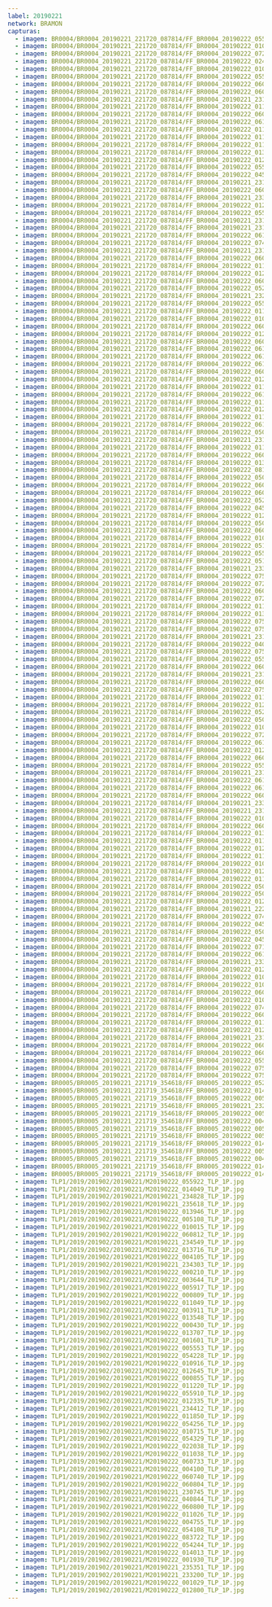 ```yaml
---
label: 20190221
network: BRAMON
capturas:
  - imagem: BR0004/BR0004_20190221_221720_087814/FF_BR0004_20190222_055843_632_0549120.fits_maxpixel.jpg
  - imagem: BR0004/BR0004_20190221_221720_087814/FF_BR0004_20190222_010955_665_0205824.fits_maxpixel.jpg
  - imagem: BR0004/BR0004_20190221_221720_087814/FF_BR0004_20190222_072740_689_0655616.fits_maxpixel.jpg
  - imagem: BR0004/BR0004_20190221_221720_087814/FF_BR0004_20190222_024556_910_0320512.fits_maxpixel.jpg
  - imagem: BR0004/BR0004_20190221_221720_087814/FF_BR0004_20190222_010904_431_0204800.fits_maxpixel.jpg
  - imagem: BR0004/BR0004_20190221_221720_087814/FF_BR0004_20190222_055934_893_0550144.fits_maxpixel.jpg
  - imagem: BR0004/BR0004_20190221_221720_087814/FF_BR0004_20190222_060637_739_0558592.fits_maxpixel.jpg
  - imagem: BR0004/BR0004_20190221_221720_087814/FF_BR0004_20190222_060130_157_0552448.fits_maxpixel.jpg
  - imagem: BR0004/BR0004_20190221_221720_087814/FF_BR0004_20190221_231936_946_0073984.fits_maxpixel.jpg
  - imagem: BR0004/BR0004_20190221_221720_087814/FF_BR0004_20190222_011520_418_0212224.fits_maxpixel.jpg
  - imagem: BR0004/BR0004_20190221_221720_087814/FF_BR0004_20190222_060650_560_0558848.fits_maxpixel.jpg
  - imagem: BR0004/BR0004_20190221_221720_087814/FF_BR0004_20190222_061444_567_0568320.fits_maxpixel.jpg
  - imagem: BR0004/BR0004_20190221_221720_087814/FF_BR0004_20190222_011424_671_0211200.fits_maxpixel.jpg
  - imagem: BR0004/BR0004_20190221_221720_087814/FF_BR0004_20190222_011451_946_0211712.fits_maxpixel.jpg
  - imagem: BR0004/BR0004_20190221_221720_087814/FF_BR0004_20190222_011546_101_0212736.fits_maxpixel.jpg
  - imagem: BR0004/BR0004_20190221_221720_087814/FF_BR0004_20190222_013005_376_0229888.fits_maxpixel.jpg
  - imagem: BR0004/BR0004_20190221_221720_087814/FF_BR0004_20190222_012809_813_0227584.fits_maxpixel.jpg
  - imagem: BR0004/BR0004_20190221_221720_087814/FF_BR0004_20190222_055830_834_0548864.fits_maxpixel.jpg
  - imagem: BR0004/BR0004_20190221_221720_087814/FF_BR0004_20190222_045931_601_0478464.fits_maxpixel.jpg
  - imagem: BR0004/BR0004_20190221_221720_087814/FF_BR0004_20190221_231754_473_0071936.fits_maxpixel.jpg
  - imagem: BR0004/BR0004_20190221_221720_087814/FF_BR0004_20190222_060338_267_0555008.fits_maxpixel.jpg
  - imagem: BR0004/BR0004_20190221_221720_087814/FF_BR0004_20190221_233305_211_0090112.fits_maxpixel.jpg
  - imagem: BR0004/BR0004_20190221_221720_087814/FF_BR0004_20190222_012731_265_0226816.fits_maxpixel.jpg
  - imagem: BR0004/BR0004_20190221_221720_087814/FF_BR0004_20190222_055922_055_0549888.fits_maxpixel.jpg
  - imagem: BR0004/BR0004_20190221_221720_087814/FF_BR0004_20190221_231924_145_0073728.fits_maxpixel.jpg
  - imagem: BR0004/BR0004_20190221_221720_087814/FF_BR0004_20190221_231336_673_0066816.fits_maxpixel.jpg
  - imagem: BR0004/BR0004_20190221_221720_087814/FF_BR0004_20190222_061314_890_0566528.fits_maxpixel.jpg
  - imagem: BR0004/BR0004_20190221_221720_087814/FF_BR0004_20190222_074953_141_0682240.fits_maxpixel.jpg
  - imagem: BR0004/BR0004_20190221_221720_087814/FF_BR0004_20190221_231323_917_0066560.fits_maxpixel.jpg
  - imagem: BR0004/BR0004_20190221_221720_087814/FF_BR0004_20190222_060728_990_0559616.fits_maxpixel.jpg
  - imagem: BR0004/BR0004_20190221_221720_087814/FF_BR0004_20190222_011034_095_0206592.fits_maxpixel.jpg
  - imagem: BR0004/BR0004_20190221_221720_087814/FF_BR0004_20190222_012926_775_0229120.fits_maxpixel.jpg
  - imagem: BR0004/BR0004_20190221_221720_087814/FF_BR0004_20190222_060051_741_0551680.fits_maxpixel.jpg
  - imagem: BR0004/BR0004_20190221_221720_087814/FF_BR0004_20190222_052309_325_0506624.fits_maxpixel.jpg
  - imagem: BR0004/BR0004_20190221_221720_087814/FF_BR0004_20190221_232002_565_0074496.fits_maxpixel.jpg
  - imagem: BR0004/BR0004_20190221_221720_087814/FF_BR0004_20190222_055818_006_0548608.fits_maxpixel.jpg
  - imagem: BR0004/BR0004_20190221_221720_087814/FF_BR0004_20190222_011255_016_0209408.fits_maxpixel.jpg
  - imagem: BR0004/BR0004_20190221_221720_087814/FF_BR0004_20190222_010942_854_0205568.fits_maxpixel.jpg
  - imagem: BR0004/BR0004_20190221_221720_087814/FF_BR0004_20190222_060533_715_0557312.fits_maxpixel.jpg
  - imagem: BR0004/BR0004_20190221_221720_087814/FF_BR0004_20190222_012210_738_0220416.fits_maxpixel.jpg
  - imagem: BR0004/BR0004_20190221_221720_087814/FF_BR0004_20190222_060546_500_0557568.fits_maxpixel.jpg
  - imagem: BR0004/BR0004_20190221_221720_087814/FF_BR0004_20190222_061028_394_0563200.fits_maxpixel.jpg
  - imagem: BR0004/BR0004_20190221_221720_087814/FF_BR0004_20190222_061132_437_0564480.fits_maxpixel.jpg
  - imagem: BR0004/BR0004_20190221_221720_087814/FF_BR0004_20190222_061223_653_0565504.fits_maxpixel.jpg
  - imagem: BR0004/BR0004_20190221_221720_087814/FF_BR0004_20190222_060741_814_0559872.fits_maxpixel.jpg
  - imagem: BR0004/BR0004_20190221_221720_087814/FF_BR0004_20190222_012939_664_0229376.fits_maxpixel.jpg
  - imagem: BR0004/BR0004_20190221_221720_087814/FF_BR0004_20190222_011008_472_0206080.fits_maxpixel.jpg
  - imagem: BR0004/BR0004_20190221_221720_087814/FF_BR0004_20190222_061340_520_0567040.fits_maxpixel.jpg
  - imagem: BR0004/BR0004_20190221_221720_087814/FF_BR0004_20190222_011059_710_0207104.fits_maxpixel.jpg
  - imagem: BR0004/BR0004_20190221_221720_087814/FF_BR0004_20190222_012327_801_0221952.fits_maxpixel.jpg
  - imagem: BR0004/BR0004_20190221_221720_087814/FF_BR0004_20190222_011242_189_0209152.fits_maxpixel.jpg
  - imagem: BR0004/BR0004_20190221_221720_087814/FF_BR0004_20190222_061302_078_0566272.fits_maxpixel.jpg
  - imagem: BR0004/BR0004_20190221_221720_087814/FF_BR0004_20190222_050351_554_0483584.fits_maxpixel.jpg
  - imagem: BR0004/BR0004_20190221_221720_087814/FF_BR0004_20190221_231845_712_0072960.fits_maxpixel.jpg
  - imagem: BR0004/BR0004_20190221_221720_087814/FF_BR0004_20190222_011021_283_0206336.fits_maxpixel.jpg
  - imagem: BR0004/BR0004_20190221_221720_087814/FF_BR0004_20190222_060155_770_0552960.fits_maxpixel.jpg
  - imagem: BR0004/BR0004_20190221_221720_087814/FF_BR0004_20190222_013500_719_0235776.fits_maxpixel.jpg
  - imagem: BR0004/BR0004_20190221_221720_087814/FF_BR0004_20190222_081622_258_0713984.fits_maxpixel.jpg
  - imagem: BR0004/BR0004_20190221_221720_087814/FF_BR0004_20190222_050051_986_0480000.fits_maxpixel.jpg
  - imagem: BR0004/BR0004_20190221_221720_087814/FF_BR0004_20190222_060038_927_0551424.fits_maxpixel.jpg
  - imagem: BR0004/BR0004_20190221_221720_087814/FF_BR0004_20190222_060624_934_0558336.fits_maxpixel.jpg
  - imagem: BR0004/BR0004_20190221_221720_087814/FF_BR0004_20190222_052022_704_0503296.fits_maxpixel.jpg
  - imagem: BR0004/BR0004_20190221_221720_087814/FF_BR0004_20190222_045916_201_0478208.fits_maxpixel.jpg
  - imagem: BR0004/BR0004_20190221_221720_087814/FF_BR0004_20190222_012132_239_0219648.fits_maxpixel.jpg
  - imagem: BR0004/BR0004_20190221_221720_087814/FF_BR0004_20190222_050404_869_0483840.fits_maxpixel.jpg
  - imagem: BR0004/BR0004_20190221_221720_087814/FF_BR0004_20190222_060442_461_0556288.fits_maxpixel.jpg
  - imagem: BR0004/BR0004_20190221_221720_087814/FF_BR0004_20190222_010851_627_0204544.fits_maxpixel.jpg
  - imagem: BR0004/BR0004_20190221_221720_087814/FF_BR0004_20190222_051029_690_0491520.fits_maxpixel.jpg
  - imagem: BR0004/BR0004_20190221_221720_087814/FF_BR0004_20190222_055805_202_0548352.fits_maxpixel.jpg
  - imagem: BR0004/BR0004_20190221_221720_087814/FF_BR0004_20190222_051146_645_0493056.fits_maxpixel.jpg
  - imagem: BR0004/BR0004_20190221_221720_087814/FF_BR0004_20190221_233239_594_0089600.fits_maxpixel.jpg
  - imagem: BR0004/BR0004_20190221_221720_087814/FF_BR0004_20190222_075122_862_0684032.fits_maxpixel.jpg
  - imagem: BR0004/BR0004_20190221_221720_087814/FF_BR0004_20190222_072154_817_0648704.fits_maxpixel.jpg
  - imagem: BR0004/BR0004_20190221_221720_087814/FF_BR0004_20190222_060104_544_0551936.fits_maxpixel.jpg
  - imagem: BR0004/BR0004_20190221_221720_087814/FF_BR0004_20190222_072702_239_0654848.fits_maxpixel.jpg
  - imagem: BR0004/BR0004_20190221_221720_087814/FF_BR0004_20190222_011229_380_0208896.fits_maxpixel.jpg
  - imagem: BR0004/BR0004_20190221_221720_087814/FF_BR0004_20190222_013447_898_0235520.fits_maxpixel.jpg
  - imagem: BR0004/BR0004_20190221_221720_087814/FF_BR0004_20190222_075018_771_0682752.fits_maxpixel.jpg
  - imagem: BR0004/BR0004_20190221_221720_087814/FF_BR0004_20190222_075044_386_0683264.fits_maxpixel.jpg
  - imagem: BR0004/BR0004_20190221_221720_087814/FF_BR0004_20190221_231858_531_0073216.fits_maxpixel.jpg
  - imagem: BR0004/BR0004_20190221_221720_087814/FF_BR0004_20190222_040225_458_0411648.fits_maxpixel.jpg
  - imagem: BR0004/BR0004_20190221_221720_087814/FF_BR0004_20190222_075201_293_0684800.fits_maxpixel.jpg
  - imagem: BR0004/BR0004_20190221_221720_087814/FF_BR0004_20190222_055856_437_0549376.fits_maxpixel.jpg
  - imagem: BR0004/BR0004_20190221_221720_087814/FF_BR0004_20190222_060754_599_0560128.fits_maxpixel.jpg
  - imagem: BR0004/BR0004_20190221_221720_087814/FF_BR0004_20190221_231832_899_0072704.fits_maxpixel.jpg
  - imagem: BR0004/BR0004_20190221_221720_087814/FF_BR0004_20190222_060924_263_0561920.fits_maxpixel.jpg
  - imagem: BR0004/BR0004_20190221_221720_087814/FF_BR0004_20190222_075252_527_0685824.fits_maxpixel.jpg
  - imagem: BR0004/BR0004_20190221_221720_087814/FF_BR0004_20190222_011333_444_0210176.fits_maxpixel.jpg
  - imagem: BR0004/BR0004_20190221_221720_087814/FF_BR0004_20190222_012157_875_0220160.fits_maxpixel.jpg
  - imagem: BR0004/BR0004_20190221_221720_087814/FF_BR0004_20190222_052035_500_0503552.fits_maxpixel.jpg
  - imagem: BR0004/BR0004_20190221_221720_087814/FF_BR0004_20190222_050156_035_0481280.fits_maxpixel.jpg
  - imagem: BR0004/BR0004_20190221_221720_087814/FF_BR0004_20190222_010826_001_0204032.fits_maxpixel.jpg
  - imagem: BR0004/BR0004_20190221_221720_087814/FF_BR0004_20190222_072545_401_0653312.fits_maxpixel.jpg
  - imagem: BR0004/BR0004_20190221_221720_087814/FF_BR0004_20190222_061353_316_0567296.fits_maxpixel.jpg
  - imagem: BR0004/BR0004_20190221_221720_087814/FF_BR0004_20190222_012835_576_0228096.fits_maxpixel.jpg
  - imagem: BR0004/BR0004_20190221_221720_087814/FF_BR0004_20190222_060013_295_0550912.fits_maxpixel.jpg
  - imagem: BR0004/BR0004_20190221_221720_087814/FF_BR0004_20190222_055947_675_0550400.fits_maxpixel.jpg
  - imagem: BR0004/BR0004_20190221_221720_087814/FF_BR0004_20190221_231820_105_0072448.fits_maxpixel.jpg
  - imagem: BR0004/BR0004_20190221_221720_087814/FF_BR0004_20190222_061210_863_0565248.fits_maxpixel.jpg
  - imagem: BR0004/BR0004_20190221_221720_087814/FF_BR0004_20190222_061145_227_0564736.fits_maxpixel.jpg
  - imagem: BR0004/BR0004_20190221_221720_087814/FF_BR0004_20190222_060520_880_0557056.fits_maxpixel.jpg
  - imagem: BR0004/BR0004_20190221_221720_087814/FF_BR0004_20190221_233226_779_0089344.fits_maxpixel.jpg
  - imagem: BR0004/BR0004_20190221_221720_087814/FF_BR0004_20190221_231349_483_0067072.fits_maxpixel.jpg
  - imagem: BR0004/BR0004_20190221_221720_087814/FF_BR0004_20190222_010813_186_0203776.fits_maxpixel.jpg
  - imagem: BR0004/BR0004_20190221_221720_087814/FF_BR0004_20190222_060911_460_0561664.fits_maxpixel.jpg
  - imagem: BR0004/BR0004_20190221_221720_087814/FF_BR0004_20190222_013343_754_0234240.fits_maxpixel.jpg
  - imagem: BR0004/BR0004_20190221_221720_087814/FF_BR0004_20190222_011437_479_0211456.fits_maxpixel.jpg
  - imagem: BR0004/BR0004_20190221_221720_087814/FF_BR0004_20190222_012236_383_0220928.fits_maxpixel.jpg
  - imagem: BR0004/BR0004_20190221_221720_087814/FF_BR0004_20190222_011320_640_0209920.fits_maxpixel.jpg
  - imagem: BR0004/BR0004_20190221_221720_087814/FF_BR0004_20190222_010800_386_0203520.fits_maxpixel.jpg
  - imagem: BR0004/BR0004_20190221_221720_087814/FF_BR0004_20190222_012249_211_0221184.fits_maxpixel.jpg
  - imagem: BR0004/BR0004_20190221_221720_087814/FF_BR0004_20190222_011203_782_0208384.fits_maxpixel.jpg
  - imagem: BR0004/BR0004_20190221_221720_087814/FF_BR0004_20190222_050026_877_0479488.fits_maxpixel.jpg
  - imagem: BR0004/BR0004_20190221_221720_087814/FF_BR0004_20190222_050103_959_0480256.fits_maxpixel.jpg
  - imagem: BR0004/BR0004_20190221_221720_087814/FF_BR0004_20190222_012756_985_0227328.fits_maxpixel.jpg
  - imagem: BR0004/BR0004_20190221_221720_087814/FF_BR0004_20190221_222135_109_0004864.fits_maxpixel.jpg
  - imagem: BR0004/BR0004_20190221_221720_087814/FF_BR0004_20190222_074927_528_0681728.fits_maxpixel.jpg
  - imagem: BR0004/BR0004_20190221_221720_087814/FF_BR0004_20190222_045944_944_0478720.fits_maxpixel.jpg
  - imagem: BR0004/BR0004_20190221_221720_087814/FF_BR0004_20190222_050743_010_0488192.fits_maxpixel.jpg
  - imagem: BR0004/BR0004_20190221_221720_087814/FF_BR0004_20190222_045957_894_0478976.fits_maxpixel.jpg
  - imagem: BR0004/BR0004_20190221_221720_087814/FF_BR0004_20190222_071725_811_0643328.fits_maxpixel.jpg
  - imagem: BR0004/BR0004_20190221_221720_087814/FF_BR0004_20190222_061249_276_0566016.fits_maxpixel.jpg
  - imagem: BR0004/BR0004_20190221_221720_087814/FF_BR0004_20190221_233252_397_0089856.fits_maxpixel.jpg
  - imagem: BR0004/BR0004_20190221_221720_087814/FF_BR0004_20190222_012822_726_0227840.fits_maxpixel.jpg
  - imagem: BR0004/BR0004_20190221_221720_087814/FF_BR0004_20190222_010930_045_0205312.fits_maxpixel.jpg
  - imagem: BR0004/BR0004_20190221_221720_087814/FF_BR0004_20190222_010917_237_0205056.fits_maxpixel.jpg
  - imagem: BR0004/BR0004_20190221_221720_087814/FF_BR0004_20190222_060612_110_0558080.fits_maxpixel.jpg
  - imagem: BR0004/BR0004_20190221_221720_087814/FF_BR0004_20190222_010838_815_0204288.fits_maxpixel.jpg
  - imagem: BR0004/BR0004_20190221_221720_087814/FF_BR0004_20190222_074823_409_0680448.fits_maxpixel.jpg
  - imagem: BR0004/BR0004_20190221_221720_087814/FF_BR0004_20190222_060247_013_0553984.fits_maxpixel.jpg
  - imagem: BR0004/BR0004_20190221_221720_087814/FF_BR0004_20190222_011138_143_0207872.fits_maxpixel.jpg
  - imagem: BR0004/BR0004_20190221_221720_087814/FF_BR0004_20190222_012145_051_0219904.fits_maxpixel.jpg
  - imagem: BR0004/BR0004_20190221_221720_087814/FF_BR0004_20190221_231807_291_0072192.fits_maxpixel.jpg
  - imagem: BR0004/BR0004_20190221_221720_087814/FF_BR0004_20190222_060716_168_0559360.fits_maxpixel.jpg
  - imagem: BR0004/BR0004_20190221_221720_087814/FF_BR0004_20190222_060703_362_0559104.fits_maxpixel.jpg
  - imagem: BR0004/BR0004_20190221_221720_087814/FF_BR0004_20190222_055909_249_0549632.fits_maxpixel.jpg
  - imagem: BR0004/BR0004_20190221_221720_087814/FF_BR0004_20190222_075057_180_0683520.fits_maxpixel.jpg
  - imagem: BR0004/BR0004_20190221_221720_087814/FF_BR0004_20190222_075239_705_0685568.fits_maxpixel.jpg
  - imagem: BR0005/BR0005_20190221_221719_354618/FF_BR0005_20190222_052711_173_0512512.fits_maxpixel.jpg
  - imagem: BR0005/BR0005_20190221_221719_354618/FF_BR0005_20190222_014331_404_0245504.fits_maxpixel.jpg
  - imagem: BR0005/BR0005_20190221_221719_354618/FF_BR0005_20190222_005340_801_0186112.fits_maxpixel.jpg
  - imagem: BR0005/BR0005_20190221_221719_354618/FF_BR0005_20190221_232506_463_0080384.fits_maxpixel.jpg
  - imagem: BR0005/BR0005_20190221_221719_354618/FF_BR0005_20190222_005315_180_0185600.fits_maxpixel.jpg
  - imagem: BR0005/BR0005_20190221_221719_354618/FF_BR0005_20190222_004309_770_0173568.fits_maxpixel.jpg
  - imagem: BR0005/BR0005_20190221_221719_354618/FF_BR0005_20190222_005249_557_0185088.fits_maxpixel.jpg
  - imagem: BR0005/BR0005_20190221_221719_354618/FF_BR0005_20190222_005302_366_0185344.fits_maxpixel.jpg
  - imagem: BR0005/BR0005_20190221_221719_354618/FF_BR0005_20190222_014357_027_0246016.fits_maxpixel.jpg
  - imagem: BR0005/BR0005_20190221_221719_354618/FF_BR0005_20190222_005353_604_0186368.fits_maxpixel.jpg
  - imagem: BR0005/BR0005_20190221_221719_354618/FF_BR0005_20190222_004609_106_0177152.fits_maxpixel.jpg
  - imagem: BR0005/BR0005_20190221_221719_354618/FF_BR0005_20190222_014410_785_0246272.fits_maxpixel.jpg
  - imagem: BR0005/BR0005_20190221_221719_354618/FF_BR0005_20190222_014305_793_0244992.fits_maxpixel.jpg
  - imagem: TLP1/2019/201902/20190221/M20190222_055922_TLP_1P.jpg
  - imagem: TLP1/2019/201902/20190221/M20190222_014049_TLP_1P.jpg
  - imagem: TLP1/2019/201902/20190221/M20190221_234828_TLP_1P.jpg
  - imagem: TLP1/2019/201902/20190221/M20190221_235618_TLP_1P.jpg
  - imagem: TLP1/2019/201902/20190221/M20190222_013946_TLP_1P.jpg
  - imagem: TLP1/2019/201902/20190221/M20190222_005108_TLP_1P.jpg
  - imagem: TLP1/2019/201902/20190221/M20190222_010015_TLP_1P.jpg
  - imagem: TLP1/2019/201902/20190221/M20190222_060812_TLP_1P.jpg
  - imagem: TLP1/2019/201902/20190221/M20190221_234549_TLP_1P.jpg
  - imagem: TLP1/2019/201902/20190221/M20190222_013716_TLP_1P.jpg
  - imagem: TLP1/2019/201902/20190221/M20190222_004105_TLP_1P.jpg
  - imagem: TLP1/2019/201902/20190221/M20190221_234303_TLP_1P.jpg
  - imagem: TLP1/2019/201902/20190221/M20190222_000210_TLP_1P.jpg
  - imagem: TLP1/2019/201902/20190221/M20190222_003644_TLP_1P.jpg
  - imagem: TLP1/2019/201902/20190221/M20190222_005917_TLP_1P.jpg
  - imagem: TLP1/2019/201902/20190221/M20190222_000809_TLP_1P.jpg
  - imagem: TLP1/2019/201902/20190221/M20190222_011049_TLP_1P.jpg
  - imagem: TLP1/2019/201902/20190221/M20190222_003911_TLP_1P.jpg
  - imagem: TLP1/2019/201902/20190221/M20190222_013548_TLP_1P.jpg
  - imagem: TLP1/2019/201902/20190221/M20190222_000430_TLP_1P.jpg
  - imagem: TLP1/2019/201902/20190221/M20190222_013707_TLP_1P.jpg
  - imagem: TLP1/2019/201902/20190221/M20190222_001601_TLP_1P.jpg
  - imagem: TLP1/2019/201902/20190221/M20190222_005553_TLP_1P.jpg
  - imagem: TLP1/2019/201902/20190221/M20190222_054228_TLP_1P.jpg
  - imagem: TLP1/2019/201902/20190221/M20190222_010916_TLP_1P.jpg
  - imagem: TLP1/2019/201902/20190221/M20190222_012645_TLP_1P.jpg
  - imagem: TLP1/2019/201902/20190221/M20190222_000855_TLP_1P.jpg
  - imagem: TLP1/2019/201902/20190221/M20190222_011220_TLP_1P.jpg
  - imagem: TLP1/2019/201902/20190221/M20190222_055910_TLP_1P.jpg
  - imagem: TLP1/2019/201902/20190221/M20190222_012335_TLP_1P.jpg
  - imagem: TLP1/2019/201902/20190221/M20190221_234412_TLP_1P.jpg
  - imagem: TLP1/2019/201902/20190221/M20190222_011850_TLP_1P.jpg
  - imagem: TLP1/2019/201902/20190221/M20190222_054256_TLP_1P.jpg
  - imagem: TLP1/2019/201902/20190221/M20190222_010715_TLP_1P.jpg
  - imagem: TLP1/2019/201902/20190221/M20190222_054329_TLP_1P.jpg
  - imagem: TLP1/2019/201902/20190221/M20190222_022038_TLP_1P.jpg
  - imagem: TLP1/2019/201902/20190221/M20190222_011038_TLP_1P.jpg
  - imagem: TLP1/2019/201902/20190221/M20190222_060733_TLP_1P.jpg
  - imagem: TLP1/2019/201902/20190221/M20190222_004100_TLP_1P.jpg
  - imagem: TLP1/2019/201902/20190221/M20190222_060740_TLP_1P.jpg
  - imagem: TLP1/2019/201902/20190221/M20190222_060804_TLP_1P.jpg
  - imagem: TLP1/2019/201902/20190221/M20190221_230745_TLP_1P.jpg
  - imagem: TLP1/2019/201902/20190221/M20190222_040844_TLP_1P.jpg
  - imagem: TLP1/2019/201902/20190221/M20190222_060800_TLP_1P.jpg
  - imagem: TLP1/2019/201902/20190221/M20190222_011026_TLP_1P.jpg
  - imagem: TLP1/2019/201902/20190221/M20190222_004755_TLP_1P.jpg
  - imagem: TLP1/2019/201902/20190221/M20190222_054108_TLP_1P.jpg
  - imagem: TLP1/2019/201902/20190221/M20190222_083722_TLP_1P.jpg
  - imagem: TLP1/2019/201902/20190221/M20190222_054244_TLP_1P.jpg
  - imagem: TLP1/2019/201902/20190221/M20190222_014013_TLP_1P.jpg
  - imagem: TLP1/2019/201902/20190221/M20190222_001930_TLP_1P.jpg
  - imagem: TLP1/2019/201902/20190221/M20190221_235351_TLP_1P.jpg
  - imagem: TLP1/2019/201902/20190221/M20190221_233200_TLP_1P.jpg
  - imagem: TLP1/2019/201902/20190221/M20190222_001029_TLP_1P.jpg
  - imagem: TLP1/2019/201902/20190221/M20190222_012800_TLP_1P.jpg
---
```

